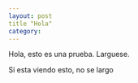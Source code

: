 ```yaml
---
layout: post
title "Hola"
category: 
---
```

Hola, esto es una prueba. Larguese.


Si esta viendo esto, no se largo  